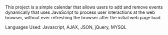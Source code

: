 This project is a simple calendar that allows users to add and remove events dynamically that uses JavaScript to process user interactions at the web browser, without ever refreshing the browser after the initial web page load. 

Languages Used: Javascript, AJAX, JSON, jQuery, MYSQL

